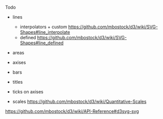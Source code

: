 Todo
- lines
  - interpolators + custom https://github.com/mbostock/d3/wiki/SVG-Shapes#line_interpolate
  - defined https://github.com/mbostock/d3/wiki/SVG-Shapes#line_defined

- areas
- axises
- bars
- titles
- ticks on axises
- scales https://github.com/mbostock/d3/wiki/Quantitative-Scales

https://github.com/mbostock/d3/wiki/API-Reference#d3svg-svg

